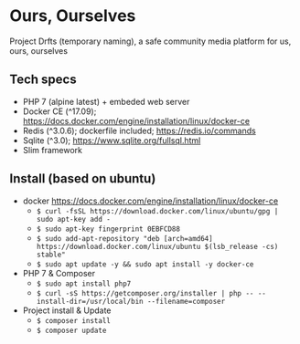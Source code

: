 # Ours, Ourselves

Project Drfts (temporary naming), a safe community media platform for us, ours, ourselves

## Tech specs
 - PHP 7 (alpine latest) + embeded web server
 - Docker CE (^17.09); https://docs.docker.com/engine/installation/linux/docker-ce
 - Redis (^3.0.6); dockerfile included; https://redis.io/commands
 - Sqlite (^3.0); https://www.sqlite.org/fullsql.html
 - Slim framework

## Install (based on ubuntu)
 - docker https://docs.docker.com/engine/installation/linux/docker-ce
   - `$ curl -fsSL https://download.docker.com/linux/ubuntu/gpg | sudo apt-key add -`
   - `$ sudo apt-key fingerprint 0EBFCD88`
   - `$ sudo add-apt-repository "deb [arch=amd64] https://download.docker.com/linux/ubuntu $(lsb_release -cs) stable"`
   - `$ sudo apt update -y && sudo apt install -y docker-ce`
 - PHP 7 & Composer
   - `$ sudo apt install php7`
   - `$ curl -sS https://getcomposer.org/installer | php -- --install-dir=/usr/local/bin --filename=composer`
 - Project install & Update
   - `$ composer install`
   - `$ composer update`
